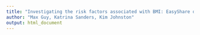 ```yaml
---
title: "Investigating the risk factors associated with BMI: EasyShare data"
author: "Max Guy, Katrina Sanders, Kim Johnston"
output: html_document
---
```





